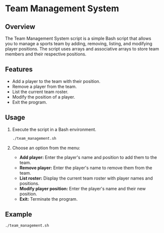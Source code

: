 # Team Management System

## Overview

The Team Management System script is a simple Bash script that allows you to manage a sports team by adding, removing, listing, and modifying player positions. The script uses arrays and associative arrays to store team members and their respective positions.

## Features

- Add a player to the team with their position.
- Remove a player from the team.
- List the current team roster.
- Modify the position of a player.
- Exit the program.

## Usage

1. Execute the script in a Bash environment.

    ```bash
    ./team_management.sh
    ```

2. Choose an option from the menu:

    - **Add player:** Enter the player's name and position to add them to the team.
    - **Remove player:** Enter the player's name to remove them from the team.
    - **List roster:** Display the current team roster with player names and positions.
    - **Modify player position:** Enter the player's name and their new position.
    - **Exit:** Terminate the program.

## Example

```bash
./team_management.sh
